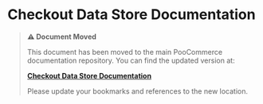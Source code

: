 # Checkout Data Store Documentation

> **⚠️ Document Moved**
> 
> This document has been moved to the main PooCommerce documentation repository. You can find the updated version at:
> 
> **[Checkout Data Store Documentation](https://github.com/poocommerce/poocommerce/tree/trunk/docs/block-development/reference/data-store/checkout.md)**
> 
> Please update your bookmarks and references to the new location.
